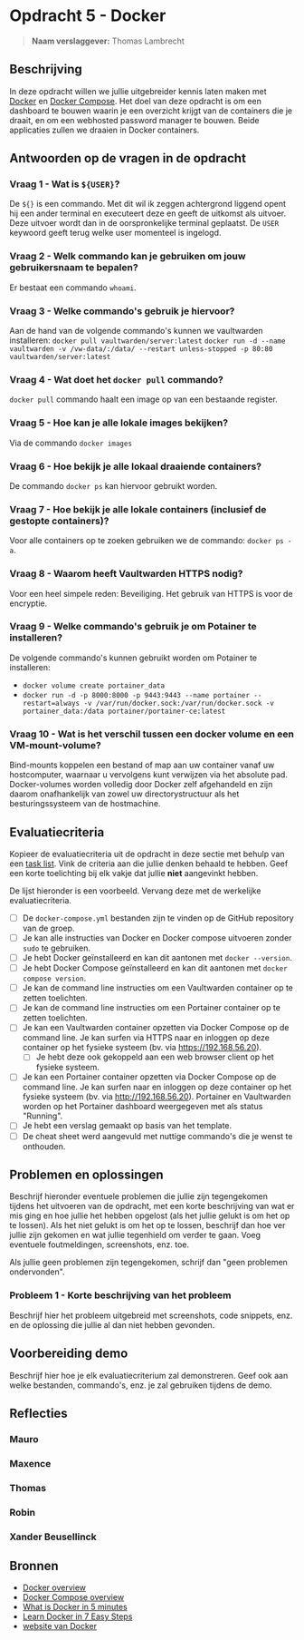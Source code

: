 # Opdracht 5 - Docker
> **Naam verslaggever:** Thomas Lambrecht

## Beschrijving
In deze opdracht willen we jullie uitgebreider kennis laten maken met [Docker](https://www.docker.com/) en [Docker Compose](https://docs.docker.com/compose/). Het doel van deze opdracht is om een dashboard te bouwen waarin je een overzicht krijgt van de containers die je draait, en om een webhosted password manager te bouwen. Beide applicaties zullen we draaien in Docker containers.

## Antwoorden op de vragen in de opdracht

### Vraag 1 - Wat is `${USER}`?

De `${}` is een commando. Met dit wil ik zeggen achtergrond liggend opent hij een ander terminal en executeert deze en geeft de uitkomst als uitvoer. Deze uitvoer wordt dan in de oorspronkelijke terminal geplaatst. De `USER` keywoord geeft terug welke user momenteel is ingelogd.   

### Vraag 2 - Welk commando kan je gebruiken om jouw gebruikersnaam te bepalen?

Er bestaat een commando `whoami`.

### Vraag 3 - Welke commando's gebruik je hiervoor?

Aan de hand van de volgende commando's kunnen we vaultwarden installeren:
`docker pull vaultwarden/server:latest`
`docker run -d --name vaultwarden -v /vw-data/:/data/ --restart unless-stopped -p 80:80 vaultwarden/server:latest`
### Vraag 4 - Wat doet het `docker pull` commando?

`docker pull` commando haalt een image op van een bestaande register.
### Vraag 5 - Hoe kan je alle lokale images bekijken?

Via de commando `docker images`
### Vraag 6 - Hoe bekijk je alle lokaal draaiende containers?

De commando `docker ps` kan hiervoor gebruikt worden.
### Vraag 7 - Hoe bekijk je alle lokale containers (inclusief de gestopte containers)?

Voor alle containers op te zoeken gebruiken we de commando: `docker ps -a`.
### Vraag 8 - Waarom heeft Vaultwarden HTTPS nodig?

Voor een heel simpele reden: Beveiliging. Het gebruik van HTTPS is voor de encryptie. 
### Vraag 9 - Welke commando's gebruik je om Potainer te installeren?

De volgende commando's kunnen gebruikt worden om Potainer te installeren:
-  `docker volume create portainer_data`
- `docker run -d -p 8000:8000 -p 9443:9443 --name portainer --restart=always -v /var/run/docker.sock:/var/run/docker.sock -v portainer_data:/data portainer/portainer-ce:latest`
### Vraag 10 - Wat is het verschil tussen een docker volume en een VM-mount-volume?

Bind-mounts koppelen een bestand of map aan uw container vanaf uw hostcomputer, waarnaar u vervolgens kunt verwijzen via het absolute pad. Docker-volumes worden volledig door Docker zelf afgehandeld en zijn daarom onafhankelijk van zowel uw directorystructuur als het besturingssysteem van de hostmachine.

## Evaluatiecriteria

Kopieer de evaluatiecriteria uit de opdracht in deze sectie met behulp van een [task list](https://docs.github.com/en/get-started/writing-on-github/getting-started-with-writing-and-formatting-on-github/basic-writing-and-formatting-syntax#task-lists). Vink de criteria aan die jullie denken behaald te hebben. Geef een korte toelichting bij elk vakje dat jullie **niet** aangevinkt hebben.

De lijst hieronder is een voorbeeld. Vervang deze met de werkelijke evaluatiecriteria.

- [ ] De `docker-compose.yml` bestanden zijn te vinden op de GitHub repository van de groep.
- [ ] Je kan alle instructies van Docker en Docker compose uitvoeren zonder `sudo` te gebruiken.
- [ ] Je hebt Docker geïnstalleerd en kan dit aantonen met `docker --version`.
- [ ] Je hebt Docker Compose geïnstalleerd en kan dit aantonen met `docker compose version`.
- [ ] Je kan de command line instructies om een Vaultwarden container op te zetten toelichten.
- [ ] Je kan de command line instructies om een Portainer container op te zetten toelichten.
- [ ] Je kan een Vaultwarden container opzetten via Docker Compose op de command line. Je kan surfen via HTTPS naar en inloggen op deze container op het fysieke systeem (bv. via <https://192.168.56.20>).
  - [ ] Je hebt deze ook gekoppeld aan een web browser client op het fysieke systeem.
- [ ] Je kan een Portainer container opzetten via Docker Compose op de command line. Je kan surfen naar en inloggen op deze container op het fysieke systeem (bv. via <http://192.168.56.20>). Portainer en Vaultwarden worden op het Portainer dashboard weergegeven met als status "Running".
- [ ] Je hebt een verslag gemaakt op basis van het template.
- [ ] De cheat sheet werd aangevuld met nuttige commando's die je wenst te onthouden.

## Problemen en oplossingen

Beschrijf hieronder eventuele problemen die jullie zijn tegengekomen tijdens het uitvoeren van de opdracht, met een korte beschrijving van wat er mis ging en hoe jullie het hebben opgelost (als het jullie gelukt is om het op te lossen). Als het niet gelukt is om het op te lossen, beschrijf dan hoe ver jullie zijn gekomen en wat jullie tegenhield om verder te gaan. Voeg eventuele foutmeldingen, screenshots, enz. toe.

Als jullie geen problemen zijn tegengekomen, schrijf dan "geen problemen ondervonden".

### Probleem 1 - Korte beschrijving van het probleem

Beschrijf hier het probleem uitgebreid met screenshots, code snippets, enz. en de oplossing die jullie al dan niet hebben gevonden.

## Voorbereiding demo

Beschrijf hier hoe je elk evaluatiecriterium zal demonstreren. Geef ook aan welke bestanden, commando's, enz. je zal gebruiken tijdens de demo.

## Reflecties

### Mauro


### Maxence


### Thomas


### Robin


### Xander Beusellinck


## Bronnen

- [Docker overview](https://docs.docker.com/get-started/overview/)
- [Docker Compose overview](https://docs.docker.com/compose/)
- [What is Docker in 5 minutes](https://www.youtube.com/watch?v=_dfLOzuIg2o)
- [Learn Docker in 7 Easy Steps](https://www.youtube.com/watch?v=gAkwW2tuIqE)
- [website van Docker](https://docs.docker.com/engine/install/#server) 